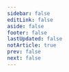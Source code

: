 ```yaml
---
sidebar: false
editLink: false
aside: false
footer: false
lastUpdated: false
notArticle: true
prev: false
next: false
---
```


<PageTable  dirName="ES6"/>

<br />

